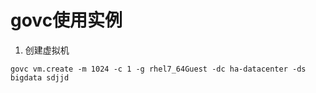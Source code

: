 # govc使用实例

1. 创建虚拟机

```code
govc vm.create -m 1024 -c 1 -g rhel7_64Guest -dc ha-datacenter -ds bigdata sdjjd 
```

